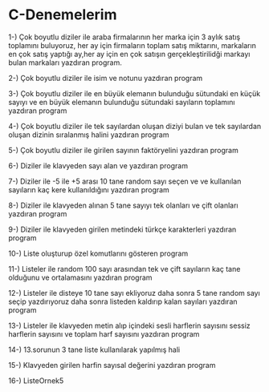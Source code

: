 # C-Denemelerim

1-) Çok boyutlu diziler ile araba firmalarının her marka için 3 aylık satış toplamını buluyoruz, her ay için firmaların toplam satış miktarını,
markaların en çok satış yaptığı ay,her ay için en çok satışın gerçekleştirilidği markayı bulan markaları yazdıran program.

2-) Çok boyutlu diziler ile isim ve notunu yazdıran program

3-) Çok boyutlu diziler ile en büyük elemanın bulunduğu sütundaki en küçük sayıyı ve en büyük elemanın bulunduğu sütundaki sayıların toplamını
yazdıran program

4-) Çok boyutlu diziler ile tek sayılardan oluşan diziyi bulan ve tek sayılardan oluşan dizinin sıralanmış halini yazdıran program

5-) Çok boyutlu diziler ile girilen sayının faktöryelini yazdıran program

6-) Diziler ile klavyeden sayı alan ve yazdıran program

7-) Diziler ile -5 ile +5 arası 10 tane random sayı seçen ve ve kullanılan sayıların kaç kere kullanıldığını yazdıran program

8-) Diziler ile klavyeden alınan 5 tane sayıyı tek olanları ve çift olanları yazdıran program

9-) Diziler ile klavyeden girilen metindeki türkçe karakterleri yazdıran program

10-) Liste oluşturup özel komutlarını gösteren program

11-) Listeler ile random 100 sayı arasından tek ve çift sayıların kaç tane olduğunu ve ortalamasını yazdıran program

12-) Listeler ile disteye 10 tane sayı ekliyoruz daha sonra 5 tane random sayı seçip yazdırıyoruz daha sonra listeden kaldırıp kalan sayıları yazdıran program

13-) Listeler ile klavyeden metin alıp içindeki sesli harflerin sayısını sessiz harflerin sayısını ve toplam harf sayısını yazdıran program

14-) 13.sorunun 3 tane liste kullanılarak yapılmış hali

15-) Klavyeden girilen harfin sayısal değerini yazdıran program

16-) ListeOrnek5
